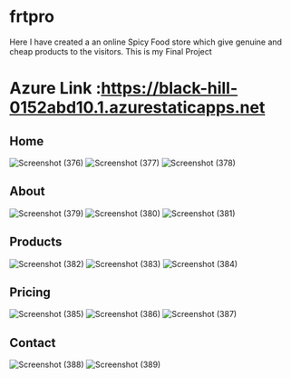 # frtpro
Here I have created a an online Spicy Food store which give genuine and cheap products to the visitors.
This is my Final Project
# Azure Link :https://black-hill-0152abd10.1.azurestaticapps.net
## Home
![Screenshot (376)](https://user-images.githubusercontent.com/98539403/189627218-719f7f5e-daa2-45a5-961c-fc8c15ecaa03.png)
![Screenshot (377)](https://user-images.githubusercontent.com/98539403/189627231-eb3cd2e6-f509-4c4d-8f53-bea4362efed7.png)
![Screenshot (378)](https://user-images.githubusercontent.com/98539403/189627245-aad6f465-53e2-4701-b02d-994fbbe1b274.png)
## About
![Screenshot (379)](https://user-images.githubusercontent.com/98539403/189627594-a102a960-5aad-4640-b854-688b8393d87a.png)
![Screenshot (380)](https://user-images.githubusercontent.com/98539403/189627612-4609d9f8-60bd-47b5-967b-8c0cfb75bdcc.png)
![Screenshot (381)](https://user-images.githubusercontent.com/98539403/189627621-085d5868-465f-49ad-b786-865bcd55a1e0.png)
## Products
![Screenshot (382)](https://user-images.githubusercontent.com/98539403/189627881-6bac9cfd-fd26-4664-947d-f5c4a18f65ff.png)
![Screenshot (383)](https://user-images.githubusercontent.com/98539403/189627894-41106d46-7c0a-420b-99d4-bde97cf6743f.png)
![Screenshot (384)](https://user-images.githubusercontent.com/98539403/189627896-ff718a41-9923-4f92-bd57-2d82555d7a10.png)
## Pricing
![Screenshot (385)](https://user-images.githubusercontent.com/98539403/189628169-cc60dfa0-0d26-4300-87bc-a348bb5ebf77.png)
![Screenshot (386)](https://user-images.githubusercontent.com/98539403/189628188-03603bd1-54fc-41b3-9d1d-a9778af8475c.png)
![Screenshot (387)](https://user-images.githubusercontent.com/98539403/189628190-07c2ab0d-20c5-4d71-a381-dc277ee9f1a9.png)
## Contact
![Screenshot (388)](https://user-images.githubusercontent.com/98539403/189628396-8ab207ce-e303-4299-b20a-79e524447402.png)
![Screenshot (389)](https://user-images.githubusercontent.com/98539403/189628403-d07106e2-bf18-4859-bc05-b3ae8f0cdee2.png)
